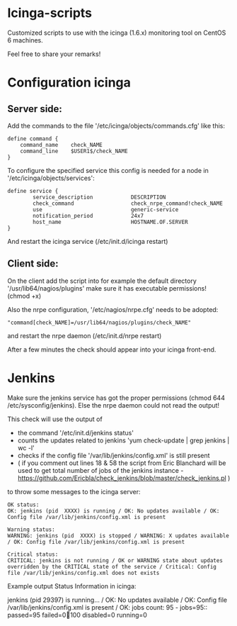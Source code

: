 Icinga-scripts
==============

Customized scripts to use with the icinga (1.6.x) monitoring tool on CentOS 6 machines.

Feel free to share your remarks!

Configuration icinga
====================

Server side:
------------

Add the commands to the file '/etc/icinga/objects/commands.cfg' like this:

	define command {
		command_name    check_NAME	
		command_line    $USER1$/check_NAME
	}	

To configure the specified service this config is needed for a node in '/etc/icinga/objects/services':

	define service {
        	service_description            DESCRIPTION
	        check_command                  check_nrpe_command!check_NAME
        	use                            generic-service
	        notification_period            24x7
	        host_name                      HOSTNAME.OF.SERVER
	}

And restart the icinga service (/etc/init.d/icinga restart)

Client side:
------------

On the client add the script into for example the default directory '/usr/lib64/nagios/plugins' make sure it has executable permissions! (chmod +x)

Also the nrpe configuration, '/etc/nagios/nrpe.cfg' needs to be adopted:

	"command[check_NAME]=/usr/lib64/nagios/plugins/check_NAME"

and restart the nrpe daemon (/etc/init.d/nrpe restart)

After a few minutes the check should appear into your icinga front-end.

Jenkins
=======

Make sure the jenkins service has got the proper permissions (chmod 644 /etc/sysconfig/jenkins). Else the nrpe daemon could not read the output!

This check will use the output of 

*  the command '/etc/init.d/jenkins status'
*  counts the updates related to jenkins 'yum check-update | grep jenkins | wc -l'
*  checks if the config file '/var/lib/jenkins/config.xml' is still present
*  ( if you comment out lines 18 & 58 the script from Eric Blanchard will be used to get total number of jobs of the jenkins instance -  https://github.com/Ericbla/check_jenkins/blob/master/check_jenkins.pl )

to throw some messages to the icinga server:

	OK status:
	OK: jenkins (pid  XXXX) is running / OK: No updates available / OK: Config file /var/lib/jenkins/config.xml is present 

	Warning status:
	WARNING: jenkins (pid  XXXX) is stopped / WARNING: X updates available / OK: Config file /var/lib/jenkins/config.xml is present

	Critical status:
	CRITICAL: jenkins is not running / OK or WARNING state about updates overridden by the CRITICAL state of the service / Critical: Config file /var/lib/jenkins/config.xml does not exists

Example output Status Information in icinga:

jenkins (pid 29397) is running... / OK: No updates available / OK: Config file /var/lib/jenkins/config.xml is present / OK: jobs count: 95 - jobs=95:: passed=95 failed=0:100:100 disabled=0 running=0 
